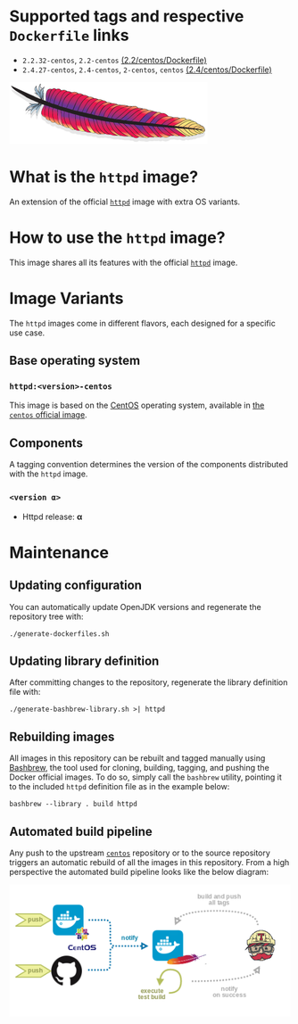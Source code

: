 # Supported tags and respective `Dockerfile` links

* `2.2.32-centos`, `2.2-centos` [(2.2/centos/Dockerfile)](https://github.com/antoineco/httpd/blob/4bf31aaf10324a0b54eeee585cfa16d602f12d37/2.2/centos/Dockerfile)
* `2.4.27-centos`, `2.4-centos`, `2-centos`, `centos` [(2.4/centos/Dockerfile)](https://github.com/antoineco/httpd/blob/5f118a849f8af6261f9e5a5887f1460e78971022/2.4/centos/Dockerfile)

![logo](https://raw.githubusercontent.com/antoineco/httpd/master/logo.png)

# What is the `httpd` image?

An extension of the official [`httpd`][docker-httpd] image with extra OS variants.

# How to use the `httpd` image?

This image shares all its features with the official [`httpd`][docker-httpd] image.

# Image Variants

The `httpd` images come in different flavors, each designed for a specific use case.

## Base operating system

### `httpd:<version>-centos`

This image is based on the [CentOS](https://www.centos.org/) operating system, available in [the `centos` official image][docker-centos].

## Components

A tagging convention determines the version of the components distributed with the `httpd` image.

### `<version α>`

* Httpd release: **α**

# Maintenance

## Updating configuration

You can automatically update OpenJDK versions and regenerate the repository tree with:

```
./generate-dockerfiles.sh
```

## Updating library definition

After committing changes to the repository, regenerate the library definition file with:

```
./generate-bashbrew-library.sh >| httpd
```

## Rebuilding images

All images in this repository can be rebuilt and tagged manually using [Bashbrew][bashbrew], the tool used for cloning, building, tagging, and pushing the Docker official images. To do so, simply call the `bashbrew` utility, pointing it to the included `httpd` definition file as in the example below:

```
bashbrew --library . build httpd
```

## Automated build pipeline

Any push to the upstream [`centos`][docker-centos] repository or to the source repository triggers an automatic rebuild of all the images in this repository. From a high perspective the automated build pipeline looks like the below diagram:

![Automated build pipeline][pipeline]


[banner]: https://raw.githubusercontent.com/antoineco/httpd/master/logo.png
[docker-httpd]: https://hub.docker.com/_/httpd/
[docker-centos]: https://hub.docker.com/_/centos/
[bashbrew]: https://github.com/docker-library/official-images/blob/master/bashbrew/README.md
[pipeline]: https://raw.githubusercontent.com/antoineco/httpd/master/build_pipeline.png
